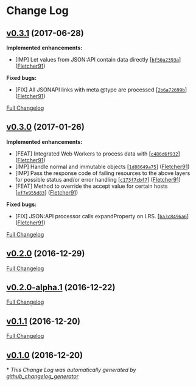 # Change Log

## [v0.3.1](https://github.com/fletcher91/link-lib/tree/v0.3.1) (2017-06-28)
**Implemented enhancements:**
- \[IMP\] Let values from JSON:API contain data directly [[`bf50a2393a`](https://github.com/fletcher91/link-lib/commit/bf50a2393a)] ([Fletcher91](https://github.com/fletcher91))

**Fixed bugs:**
- \[FIX\] All JSONAPI links with meta @type are processed [[`2b6a72699b`](https://github.com/fletcher91/link-lib/commit/2b6a72699b)] ([Fletcher91](https://github.com/fletcher91))

[Full Changelog](https://github.com/fletcher91/link-lib/compare/v0.3.0...v0.3.1)

## [v0.3.0](https://github.com/fletcher91/link-lib/tree/v0.3.0) (2017-01-26)
**Implemented enhancements:**
- \[FEAT\] Integrated Web Workers to process data with [[`c486d6f932`](https://github.com/fletcher91/link-lib/commit/c486d6f932)] ([Fletcher91](https://github.com/fletcher91))
- \[IMP\] Handle normal and immutable objects [[`1d88649a75`](https://github.com/fletcher91/link-lib/commit/1d88649a75)] ([Fletcher91](https://github.com/fletcher91))
- \[IMP\] Pass the response code of failing resources to the above layers for possible status and/or error handling [[`c173f7cbf7`](https://github.com/fletcher91/link-lib/commit/c173f7cbf7)] ([Fletcher91](https://github.com/fletcher91))
- \[FEAT\] Method to override the accept value for certain hosts [[`ef7e955d83`](https://github.com/fletcher91/link-lib/commit/ef7e955d83)] ([Fletcher91](https://github.com/fletcher91))

**Fixed bugs:** 
- \[FIX\] JSON:API processor calls expandProperty on LRS. [[`ba3c8496a6`](https://github.com/fletcher91/link-lib/commit/ba3c8496a6)] ([Fletcher91](https://github.com/fletcher91))

[Full Changelog](https://github.com/fletcher91/link-lib/compare/v0.2.0...v0.3.0)

## [v0.2.0](https://github.com/fletcher91/link-lib/tree/v0.2.0) (2016-12-29)
[Full Changelog](https://github.com/fletcher91/link-lib/compare/v0.2.0-alpha.1...v0.2.0)

## [v0.2.0-alpha.1](https://github.com/fletcher91/link-lib/tree/v0.2.0-alpha.1) (2016-12-22)
[Full Changelog](https://github.com/fletcher91/link-lib/compare/v0.1.1...v0.2.0-alpha.1)

## [v0.1.1](https://github.com/fletcher91/link-lib/tree/v0.1.1) (2016-12-20)
[Full Changelog](https://github.com/fletcher91/link-lib/compare/v0.1.0...v0.1.1)

## [v0.1.0](https://github.com/fletcher91/link-lib/tree/v0.1.0) (2016-12-20)


\* *This Change Log was automatically generated by [github_changelog_generator](https://github.com/skywinder/Github-Changelog-Generator)*
